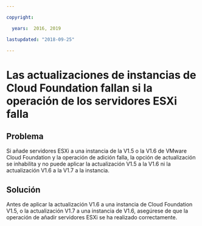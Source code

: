 ```yaml
---

copyright:

  years:  2016, 2019

lastupdated: "2018-09-25"

---
```


# Las actualizaciones de instancias de Cloud Foundation fallan si la operación de los servidores ESXi falla

## Problema

Si añade servidores ESXi a una instancia de la V1.5 o la V1.6 de VMware Cloud Foundation y la operación de adición falla, la opción de actualización se inhabilita y no puede aplicar la actualización V1.5 a la V1.6 ni la actualización V1.6 a la V1.7 a la instancia.

## Solución

Antes de aplicar la actualización V1.6 a una instancia de Cloud Foundation V1.5, o la actualización V1.7 a una instancia de V1.6, asegúrese de que la operación de añadir servidores ESXi se ha realizado correctamente.
